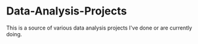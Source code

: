 # Data-Analysis-Projects
This is a source of various data analysis projects I've done or are currently doing.
